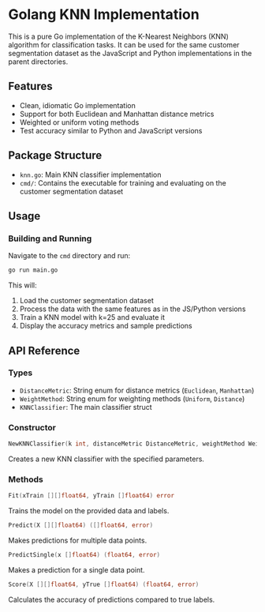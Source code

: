 # Golang KNN Implementation

This is a pure Go implementation of the K-Nearest Neighbors (KNN) algorithm for classification tasks. It can be used for the same customer segmentation dataset as the JavaScript and Python implementations in the parent directories.

## Features

- Clean, idiomatic Go implementation
- Support for both Euclidean and Manhattan distance metrics
- Weighted or uniform voting methods
- Test accuracy similar to Python and JavaScript versions

## Package Structure

- `knn.go`: Main KNN classifier implementation
- `cmd/`: Contains the executable for training and evaluating on the customer segmentation dataset

## Usage

### Building and Running

Navigate to the `cmd` directory and run:

```bash
go run main.go
```

This will:
1. Load the customer segmentation dataset
2. Process the data with the same features as in the JS/Python versions
3. Train a KNN model with k=25 and evaluate it
4. Display the accuracy metrics and sample predictions


## API Reference

### Types

- `DistanceMetric`: String enum for distance metrics (`Euclidean`, `Manhattan`)
- `WeightMethod`: String enum for weighting methods (`Uniform`, `Distance`)
- `KNNClassifier`: The main classifier struct

### Constructor

```go
NewKNNClassifier(k int, distanceMetric DistanceMetric, weightMethod WeightMethod) *KNNClassifier
```

Creates a new KNN classifier with the specified parameters.

### Methods

```go
Fit(xTrain [][]float64, yTrain []float64) error
```

Trains the model on the provided data and labels.

```go
Predict(X [][]float64) ([]float64, error)
```

Makes predictions for multiple data points.

```go
PredictSingle(x []float64) (float64, error)
```

Makes a prediction for a single data point.

```go
Score(X [][]float64, yTrue []float64) (float64, error)
```

Calculates the accuracy of predictions compared to true labels. 
